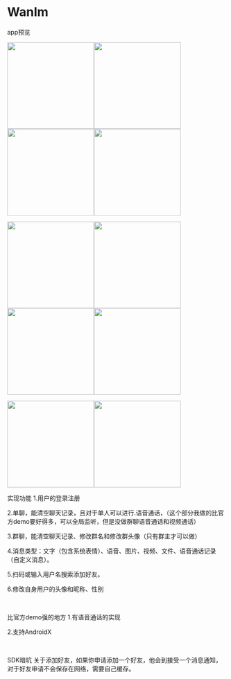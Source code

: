 # WanIm
app预览

<img src="https://github.com/979451341/WanIm/blob/master/img/%E5%BE%AE%E4%BF%A1%E5%9B%BE%E7%89%87_20190917100534.jpg" width=200 /><img src="https://github.com/979451341/WanIm/blob/master/img/%E5%BE%AE%E4%BF%A1%E5%9B%BE%E7%89%87_20190917100553.jpg" width=200 /><img src="https://github.com/979451341/WanIm/blob/master/img/%E5%BE%AE%E4%BF%A1%E5%9B%BE%E7%89%87_20190917100557.jpg" width=200 /><img src="https://github.com/979451341/WanIm/blob/master/img/%E5%BE%AE%E4%BF%A1%E5%9B%BE%E7%89%87_20190917100601.jpg" width=200 />

<img src="https://github.com/979451341/WanIm/blob/master/img/%E5%BE%AE%E4%BF%A1%E5%9B%BE%E7%89%87_20190917100605.jpg" width=200 /><img src="https://github.com/979451341/WanIm/blob/master/img/%E5%BE%AE%E4%BF%A1%E5%9B%BE%E7%89%87_20190917100611.jpg" width=200 /><img src="https://github.com/979451341/WanIm/blob/master/img/%E5%BE%AE%E4%BF%A1%E5%9B%BE%E7%89%87_20190917100615.jpg" width=200 /><img src="https://github.com/979451341/WanIm/blob/master/img/%E5%BE%AE%E4%BF%A1%E5%9B%BE%E7%89%87_20190917100618.jpg" width=200 />

<img src="https://github.com/979451341/WanIm/blob/master/img/%E5%BE%AE%E4%BF%A1%E5%9B%BE%E7%89%87_20190917100625.jpg" width=200 /><img src="https://github.com/979451341/WanIm/blob/master/img/%E5%BE%AE%E4%BF%A1%E5%9B%BE%E7%89%87_20190917100628.jpg" width=200 />


实现功能
1.用户的登录注册

2.单聊，能清空聊天记录，且对于单人可以进行.语音通话，（这个部分我做的比官方demo要好得多，可以全局监听，但是没做群聊语音通话和视频通话）

3.群聊，能清空聊天记录、修改群名和修改群头像（只有群主才可以做）

4.消息类型：文字（包含系统表情）、语音、图片、视频、文件、语音通话记录（自定义消息）。

5.扫码或输入用户名搜索添加好友。

6.修改自身用户的头像和昵称、性别

 

比官方demo强的地方
1.有语音通话的实现

2.支持AndroidX

 

SDK暗坑
关于添加好友，如果你申请添加一个好友，他会到接受一个消息通知，对于好友申请不会保存在网络，需要自己缓存。

 



